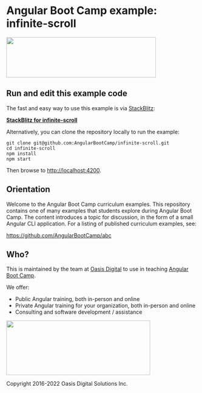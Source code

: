 # Angular Boot Camp example: infinite-scroll

<img src="https://angularbootcamp.com/images/angular-boot-camp-logo.svg" width="394" height="106" />

## Run and edit this example code

The fast and easy way to use this example is via
[StackBlitz](https://stackblitz.io/):

**[StackBlitz for infinite-scroll](https://stackblitz.io/github/AngularBootCamp/infinite-scroll)**

Alternatively, you can clone the repository locally to run the example:

```
git clone git@github.com:AngularBootCamp/infinite-scroll.git
cd infinite-scroll
npm install
npm start
```

Then browse to [http://localhost:4200](http://localhost:4200).

## Orientation

Welcome to the Angular Boot Camp curriculum examples. This repository
contains one of many examples that students explore during Angular Boot
Camp. The content introduces a topic for discussion, in the form of a small
Angular CLI application. For a listing of published curriculum examples, see:

https://github.com/AngularBootCamp/abc

## Who?

This is maintained by the team at
[Oasis Digital](https://oasisdigital.com/)
to use in teaching
[Angular Boot Camp](https://angularbootcamp.com/).

We offer:

* Public Angular training, both in-person and online
* Private Angular training for your organization, both in-person and online
* Consulting and software development / assistance

<img src="https://oasisdigital.com/images/od-logo.svg" width="379" height="143" />

Copyright 2016-2022 Oasis Digital Solutions Inc.
